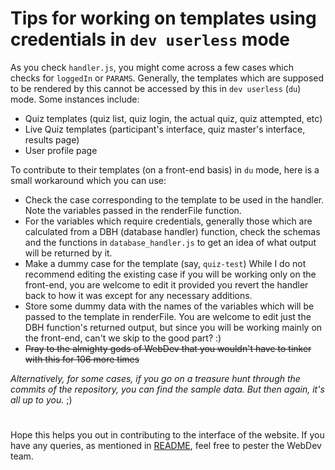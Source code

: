 # Tips for working on templates using credentials in `dev userless` mode

As you check `handler.js`, you might come across a few cases which checks for `loggedIn` or `PARAMS`. Generally, the templates which are supposed to be rendered by this cannot be accessed by this in `dev userless` (`du`) mode. Some instances include:
- Quiz templates (quiz list, quiz login, the actual quiz, quiz attempted, etc)
- Live Quiz templates (participant's interface, quiz master's interface, results page)
- User profile page

To contribute to their templates (on a front-end basis) in `du` mode, here is a small workaround which you can use:
- Check the case corresponding to the template to be used in the handler. Note the variables passed in the renderFile function.
- For the variables which require credentials, generally those which are calculated from a DBH (database handler) function, check the schemas and the functions in `database_handler.js` to get an idea of what output will be returned by it.
- Make a dummy case for the template (say, `quiz-test`) While I do not recommend editing the existing case if you will be working only on the front-end, you are welcome to edit it provided you revert the handler back to how it was except for any necessary additions.
- Store some dummy data with the names of the variables which will be passed to the template in renderFile. You are welcome to edit just the DBH function's returned output, but since you will be working mainly on the front-end, can't we skip to the good part? :)
- ~~Pray to the almighty gods of WebDev that you wouldn't have to tinker with this for 106 more times~~

_Alternatively, for some cases, if you go on a treasure hunt through the commits of the repository, you can find the sample data. But then again, it's all up to you._ ;)

# 
Hope this helps you out in contributing to the interface of the website. If you have any queries, as mentioned in [README](/README.md), feel free to pester the WebDev team.

